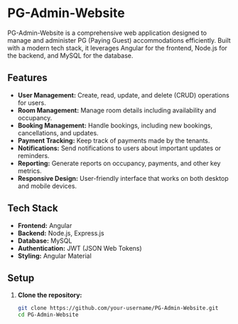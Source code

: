 # PG-Admin-Website

PG-Admin-Website is a comprehensive web application designed to manage and administer PG (Paying Guest) accommodations efficiently. Built with a modern tech stack, it leverages Angular for the frontend, Node.js for the backend, and MySQL for the database.

## Features

- **User Management:** Create, read, update, and delete (CRUD) operations for users.
- **Room Management:** Manage room details including availability and occupancy.
- **Booking Management:** Handle bookings, including new bookings, cancellations, and updates.
- **Payment Tracking:** Keep track of payments made by the tenants.
- **Notifications:** Send notifications to users about important updates or reminders.
- **Reporting:** Generate reports on occupancy, payments, and other key metrics.
- **Responsive Design:** User-friendly interface that works on both desktop and mobile devices.

## Tech Stack

- **Frontend:** Angular
- **Backend:** Node.js, Express.js
- **Database:** MySQL
- **Authentication:** JWT (JSON Web Tokens)
- **Styling:** Angular Material

## Setup

1. **Clone the repository:**
   ```sh
   git clone https://github.com/your-username/PG-Admin-Website.git
   cd PG-Admin-Website

